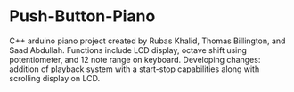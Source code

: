 # Push-Button-Piano
C++ arduino piano project created by Rubas Khalid, Thomas Billington, and Saad Abdullah. Functions include LCD display, octave shift using potentiometer, and 12 note range on keyboard. Developing changes: addition of playback system with a start-stop capabilities along with scrolling display on LCD.
